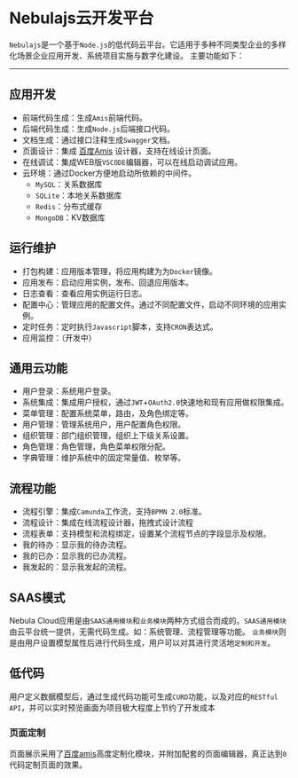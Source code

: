 # Nebulajs云开发平台

`Nebulajs`是一个基于`Node.js`的低代码云平台。它适用于多种不同类型企业的多样化场景企业应用开发、系统项目实施与数字化建设。
主要功能如下：

---
## 应用开发

 * 前端代码生成：生成`Amis`前端代码。
 * 后端代码生成：生成`Node.js`后端接口代码。
 * 文档生成：通过接口注释生成`Swagger`文档。
 * 页面设计：集成 [百度Amis](https://aisuda.bce.baidu.com/amis/zh-CN/docs/index) 设计器，支持在线设计页面。
 * 在线调试：集成WEB版`VSCODE`编辑器，可以在线启动调试应用。
 * 云环境：通过Docker方便地启动所依赖的中间件。
    * `MySQL`：关系数据库
    * `SQLite`：本地关系数据库
    * `Redis`：分布式缓存
    * `MongoDB`：KV数据库

## 运行维护
* 打包构建：应用版本管理，将应用构建为为`Docker`镜像。
* 应用发布：启动应用实例，发布、回退应用版本。
* 日志查看：查看应用实例运行日志。
* 配置中心：管理应用的配置文件。通过不同配置文件，启动不同环境的应用实例。
* 定时任务：定时执行`Javascript`脚本，支持`CRON`表达式。
* 应用监控：（开发中）

## 通用云功能
* 用户登录：系统用户登录。
* 系统集成：集成用户授权，通过`JWT`+`OAuth2.0`快速地和现有应用做权限集成。
* 菜单管理：配置系统菜单，路由，及角色绑定等。
* 用户管理：管理系统用户，用户配置角色权限。
* 组织管理：部门组织管理，组织上下级关系设置。
* 角色管理：角色管理，角色菜单权限分配。
* 字典管理：维护系统中的固定常量值、枚举等。

## 流程功能
* 流程引擎：集成`Camunda`工作流，支持`BPMN 2.0`标准。
* 流程设计：集成在线流程设计器，拖拽式设计流程
* 流程表单：支持模型和流程绑定，设置某个流程节点的字段显示及权限。
* 我的待办：显示我的待办流程。
* 我的已办：显示我的已办流程。
* 我发起的：显示我发起的流程。

## SAAS模式

Nebula Cloud应用是由`SAAS通用模块`和`业务模块`两种方式组合而成的。`SAAS通用模块`由云平台统一提供，无需代码生成。如：系统管理、流程管理等功能。
`业务模块`则是由用户设置模型属性后进行代码生成，用户可以对其进行灵活地`定制和开发`。

## 低代码

用户定义数据模型后，通过生成代码功能可生成`CURD`功能，以及对应的`RESTful API`，并可以实时预览画面为项目极大程度上节约了开发成本

### 页面定制

页面展示采用了[百度amis](https://aisuda.bce.baidu.com/amis/zh-CN/docs/index)高度定制化模块，并附加配套的页面编辑器，真正达到`0`代码定制页面的效果。


